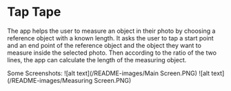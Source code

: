 # Tap Tape
The app helps the user to measure an object in their photo by choosing a reference object with a known length. It asks the user to tap a start point and an end point of the reference object and the object they want to measure inside the selected photo. Then according to the ratio of the two lines, the app can calculate the length of the measuring object.

Some Screenshots:
![alt text](/README-images/Main Screen.PNG)
![alt text](/README-images/Measuring Screen.PNG)

